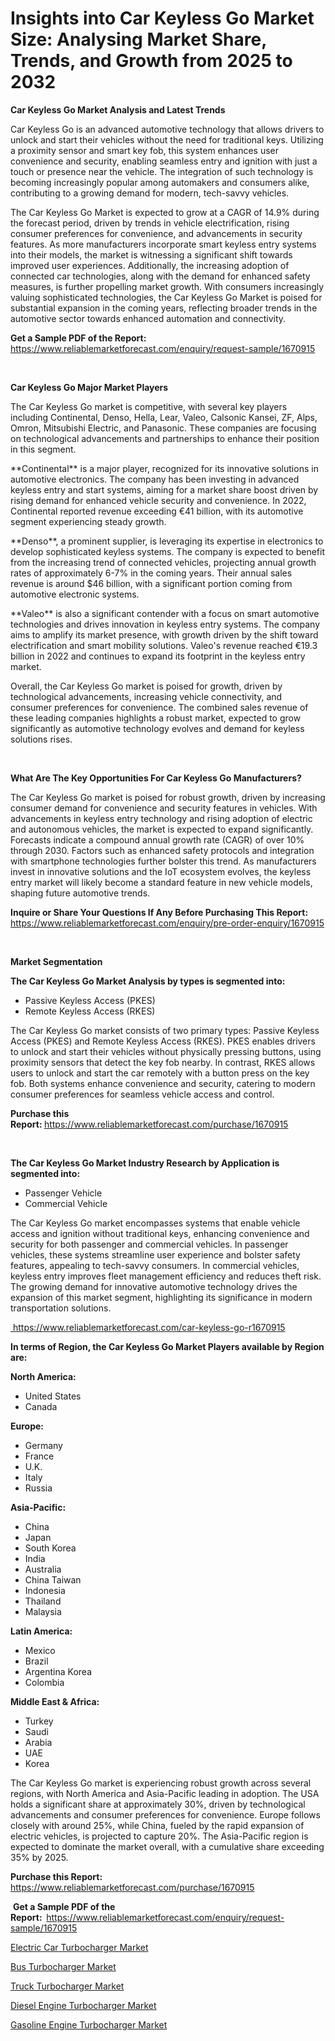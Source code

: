 <p><h1>Insights into Car Keyless Go Market Size: Analysing Market Share, Trends, and Growth from 2025 to 2032</h1></p><p><strong>Car Keyless Go Market Analysis and Latest Trends</strong></p>
<p><p>Car Keyless Go is an advanced automotive technology that allows drivers to unlock and start their vehicles without the need for traditional keys. Utilizing a proximity sensor and smart key fob, this system enhances user convenience and security, enabling seamless entry and ignition with just a touch or presence near the vehicle. The integration of such technology is becoming increasingly popular among automakers and consumers alike, contributing to a growing demand for modern, tech-savvy vehicles.</p><p>The Car Keyless Go Market is expected to grow at a CAGR of 14.9% during the forecast period, driven by trends in vehicle electrification, rising consumer preferences for convenience, and advancements in security features. As more manufacturers incorporate smart keyless entry systems into their models, the market is witnessing a significant shift towards improved user experiences. Additionally, the increasing adoption of connected car technologies, along with the demand for enhanced safety measures, is further propelling market growth. With consumers increasingly valuing sophisticated technologies, the Car Keyless Go Market is poised for substantial expansion in the coming years, reflecting broader trends in the automotive sector towards enhanced automation and connectivity.</p></p>
<p><strong>Get a Sample PDF of the Report:&nbsp;</strong> <a href="https://www.reliablemarketforecast.com/enquiry/request-sample/1670915?utm_campaign=1134&utm_medium=2&utm_source=Github&utm_content=ia&utm_term=30032025&utm_id=car-keyless-go">https://www.reliablemarketforecast.com/enquiry/request-sample/1670915</a></p>
<p>&nbsp;</p>
<p><strong>Car Keyless Go Major Market Players</strong></p>
<p><p>The Car Keyless Go market is competitive, with several key players including Continental, Denso, Hella, Lear, Valeo, Calsonic Kansei, ZF, Alps, Omron, Mitsubishi Electric, and Panasonic. These companies are focusing on technological advancements and partnerships to enhance their position in this segment.</p><p>**Continental** is a major player, recognized for its innovative solutions in automotive electronics. The company has been investing in advanced keyless entry and start systems, aiming for a market share boost driven by rising demand for enhanced vehicle security and convenience. In 2022, Continental reported revenue exceeding €41 billion, with its automotive segment experiencing steady growth.</p><p>**Denso**, a prominent supplier, is leveraging its expertise in electronics to develop sophisticated keyless systems. The company is expected to benefit from the increasing trend of connected vehicles, projecting annual growth rates of approximately 6-7% in the coming years. Their annual sales revenue is around $46 billion, with a significant portion coming from automotive electronic systems.</p><p>**Valeo** is also a significant contender with a focus on smart automotive technologies and drives innovation in keyless entry systems. The company aims to amplify its market presence, with growth driven by the shift toward electrification and smart mobility solutions. Valeo's revenue reached €19.3 billion in 2022 and continues to expand its footprint in the keyless entry market.</p><p>Overall, the Car Keyless Go market is poised for growth, driven by technological advancements, increasing vehicle connectivity, and consumer preferences for convenience. The combined sales revenue of these leading companies highlights a robust market, expected to grow significantly as automotive technology evolves and demand for keyless solutions rises.</p></p>
<p>&nbsp;</p>
<p><strong>What Are The Key Opportunities For Car Keyless Go Manufacturers?</strong></p>
<p><p>The Car Keyless Go market is poised for robust growth, driven by increasing consumer demand for convenience and security features in vehicles. With advancements in keyless entry technology and rising adoption of electric and autonomous vehicles, the market is expected to expand significantly. Forecasts indicate a compound annual growth rate (CAGR) of over 10% through 2030. Factors such as enhanced safety protocols and integration with smartphone technologies further bolster this trend. As manufacturers invest in innovative solutions and the IoT ecosystem evolves, the keyless entry market will likely become a standard feature in new vehicle models, shaping future automotive trends.</p></p>
<p><strong>Inquire or Share Your Questions If Any Before Purchasing This Report:</strong> <a href="https://www.reliablemarketforecast.com/enquiry/pre-order-enquiry/1670915?utm_campaign=1134&utm_medium=2&utm_source=Github&utm_content=ia&utm_term=30032025&utm_id=car-keyless-go">https://www.reliablemarketforecast.com/enquiry/pre-order-enquiry/1670915</a></p>
<p>&nbsp;</p>
<p><strong>Market Segmentation</strong></p>
<p><strong>The Car Keyless Go Market Analysis by types is segmented into:</strong></p>
<p><ul><li>Passive Keyless Access (PKES)</li><li>Remote Keyless Access (RKES)</li></ul></p>
<p><p>The Car Keyless Go market consists of two primary types: Passive Keyless Access (PKES) and Remote Keyless Access (RKES). PKES enables drivers to unlock and start their vehicles without physically pressing buttons, using proximity sensors that detect the key fob nearby. In contrast, RKES allows users to unlock and start the car remotely with a button press on the key fob. Both systems enhance convenience and security, catering to modern consumer preferences for seamless vehicle access and control.</p></p>
<p><strong>Purchase this Report:&nbsp;</strong><a href="https://www.reliablemarketforecast.com/purchase/1670915?utm_campaign=1134&utm_medium=2&utm_source=Github&utm_content=ia&utm_term=30032025&utm_id=car-keyless-go">https://www.reliablemarketforecast.com/purchase/1670915</a></p>
<p>&nbsp;</p>
<p><strong>The Car Keyless Go Market Industry Research by Application is segmented into:</strong></p>
<p><ul><li>Passenger Vehicle</li><li>Commercial Vehicle</li></ul></p>
<p><p>The Car Keyless Go market encompasses systems that enable vehicle access and ignition without traditional keys, enhancing convenience and security for both passenger and commercial vehicles. In passenger vehicles, these systems streamline user experience and bolster safety features, appealing to tech-savvy consumers. In commercial vehicles, keyless entry improves fleet management efficiency and reduces theft risk. The growing demand for innovative automotive technology drives the expansion of this market segment, highlighting its significance in modern transportation solutions.</p></p>
<p><a href="https://www.reliablemarketforecast.com/car-keyless-go-r1670915?utm_campaign=1134&utm_medium=2&utm_source=Github&utm_content=ia&utm_term=30032025&utm_id=car-keyless-go">&nbsp;https://www.reliablemarketforecast.com/car-keyless-go-r1670915</a></p>
<p><strong>In terms of Region, the Car Keyless Go Market Players available by Region are:</strong></p>
<p>
    <p> <strong> North America: </strong>
        <ul>
            <li>United States</li>
            <li>Canada</li>
        </ul>
        </p> 
    <p> <strong> Europe: </strong>
        <ul>
            <li>Germany</li>
            <li>France</li>
            <li>U.K.</li>
            <li>Italy</li>
            <li>Russia</li>
        </ul>
        </p> 
    <p> <strong> Asia-Pacific: </strong>
        <ul>
            <li>China</li>
            <li>Japan</li>
            <li>South Korea</li>
            <li>India</li>
            <li>Australia</li>
            <li>China Taiwan</li>
            <li>Indonesia</li>
            <li>Thailand</li>
            <li>Malaysia</li>
        </ul>
        </p> 
    <p> <strong> Latin America: </strong>
        <ul>
            <li>Mexico</li>
            <li>Brazil</li>
            <li>Argentina Korea</li>
            <li>Colombia</li>
        </ul>
        </p> 
    <p> <strong> Middle East & Africa: </strong>
        <ul>
            <li>Turkey</li>
            <li>Saudi</li>
            <li>Arabia</li>
            <li>UAE</li>
            <li>Korea</li>
        </ul>
    </p>
    </p>
<p><p>The Car Keyless Go market is experiencing robust growth across several regions, with North America and Asia-Pacific leading in adoption. The USA holds a significant share at approximately 30%, driven by technological advancements and consumer preferences for convenience. Europe follows closely with around 25%, while China, fueled by the rapid expansion of electric vehicles, is projected to capture 20%. The Asia-Pacific region is expected to dominate the market overall, with a cumulative share exceeding 35% by 2025.</p></p>
<p><strong>Purchase this Report: </strong><a href="https://www.reliablemarketforecast.com/purchase/1670915?utm_campaign=1134&utm_medium=2&utm_source=Github&utm_content=ia&utm_term=30032025&utm_id=car-keyless-go">https://www.reliablemarketforecast.com/purchase/1670915</a></p>
<p>&nbsp;<strong>Get a Sample PDF of the Report:&nbsp;&nbsp;</strong><a href="https://www.reliablemarketforecast.com/enquiry/request-sample/1670915?utm_campaign=1134&utm_medium=2&utm_source=Github&utm_content=ia&utm_term=30032025&utm_id=car-keyless-go">https://www.reliablemarketforecast.com/enquiry/request-sample/1670915</a></p>
<p><strong></strong></p>
<p><p><a href="https://github.com/buluckcapps2/Market-Research-Report-List-1/blob/main/electric-car-turbocharger-market.md?utm_campaign=1134&utm_medium=2&utm_source=Github&utm_content=ia&utm_term=30032025&utm_id=car-keyless-go">Electric Car Turbocharger Market</a></p><p><a href="https://github.com/eleussabra/Market-Research-Report-List-1/blob/main/bus-turbocharger-market.md?utm_campaign=1134&utm_medium=2&utm_source=Github&utm_content=ia&utm_term=30032025&utm_id=car-keyless-go">Bus Turbocharger Market</a></p><p><a href="https://github.com/floengsubb/Market-Research-Report-List-1/blob/main/truck-turbocharger-market.md?utm_campaign=1134&utm_medium=2&utm_source=Github&utm_content=ia&utm_term=30032025&utm_id=car-keyless-go">Truck Turbocharger Market</a></p><p><a href="https://github.com/zemonarutaep/Market-Research-Report-List-1/blob/main/diesel-engine-turbocharger-market.md?utm_campaign=1134&utm_medium=2&utm_source=Github&utm_content=ia&utm_term=30032025&utm_id=car-keyless-go">Diesel Engine Turbocharger Market</a></p><p><a href="https://github.com/donnypolan/Market-Research-Report-List-1/blob/main/gasoline-engine-turbocharger-market.md?utm_campaign=1134&utm_medium=2&utm_source=Github&utm_content=ia&utm_term=30032025&utm_id=car-keyless-go">Gasoline Engine Turbocharger Market</a></p></p>